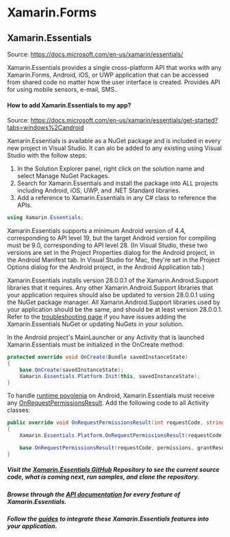 # Xamarin.Forms

## Xamarin.Essentials

Source: https://docs.microsoft.com/en-us/xamarin/essentials/

Xamarin.Essentials provides a single cross-platform API that works with any Xamarin.Forms, Android, iOS, or UWP application that can be accessed from shared code no matter how the user interface is created.
Provides API for using mobile sensors, e-mail, SMS..

#### How to add Xamarin.Essentials to my app?

Source: https://docs.microsoft.com/en-us/xamarin/essentials/get-started?tabs=windows%2Candroid

Xamarin.Essentials is available as a NuGet package and is included in every new project in Visual Studio. It can alo be added to any existing using Visual Studio with the follow steps:
1.	In the Solution Explorer panel, right click on the solution name and select Manage NuGet Packages.
2.	Search for Xamarin.Essentials and install the package into ALL projects including Android, iOS, UWP, and .NET Standard libraries.
3.	Add a reference to Xamarin.Essentials in any C# class to reference the APIs.

````csharp
using Xamarin.Essentials;
````

Xamarin.Essentials supports a minimum Android version of 4.4, corresponding to API level 19, but the target Android version for compiling must be 9.0, corresponding to API level 28. (In Visual Studio, these two versions are set in the Project Properties dialog for the Android project, in the Android Manifest tab. In Visual Studio for Mac, they're set in the Project Options dialog for the Android project, in the Android Application tab.)

Xamarin.Essentials installs version 28.0.0.1 of the Xamarin.Android.Support libraries that it requires. Any other Xamarin.Android.Support libraries that your application requires should also be updated to version 28.0.0.1 using the NuGet package manager. All Xamarin.Android.Support libraries used by your application should be the same, and should be at least version 28.0.0.1. Refer to the [troubleshooting page](https://docs.microsoft.com/en-us/xamarin/essentials/troubleshooting) if you have issues adding the Xamarin.Essentials NuGet or updating NuGets in your solution.

In the Android project's MainLauncher or any Activity that is launched Xamarin.Essentials must be initialized in the OnCreate method:

````csharp
protected override void OnCreate(Bundle savedInstanceState)
{
    base.OnCreate(savedInstanceState);
    Xamarin.Essentials.Platform.Init(this, savedInstanceState);
}
````

To handle [runtime povolenia](https://developer.android.com/training/permissions/requesting) on Android, Xamarin.Essentials must receive any [OnRequestPermissionsResult](https://developer.android.com/reference/androidx/core/app/ActivityCompat.OnRequestPermissionsResultCallback.html#onRequestPermissionsResult(int,%20java.lang.String[],%20int[])). Add the following code to all Activity classes:

````csharp
public override void OnRequestPermissionsResult(int requestCode, string[] permissions, Android.Content.PM.Permission[] grantResults)
{
    Xamarin.Essentials.Platform.OnRequestPermissionsResult(requestCode, permissions, grantResults);

    base.OnRequestPermissionsResult(requestCode, permissions, grantResults);
}

````

##### Visit the [Xamarin.Essentials GitHub](https://github.com/xamarin/Essentials) Repository to see the current source code, what is coming next, run samples, and clone the repository.<br/>
##### Browse through the [API documentation](https://docs.microsoft.com/en-us/dotnet/api/xamarin.essentials?view=xamarin-essentials) for every feature of Xamarin.Essentials.<br/>
##### Follow the [guides](https://docs.microsoft.com/en-us/xamarin/essentials/#feature-guides) to integrate these Xamarin.Essentials features into your application.

